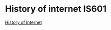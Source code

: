 # History of internet IS601

[History of Internet](https://historyofinternet3.eastus.azurecontainer.io)